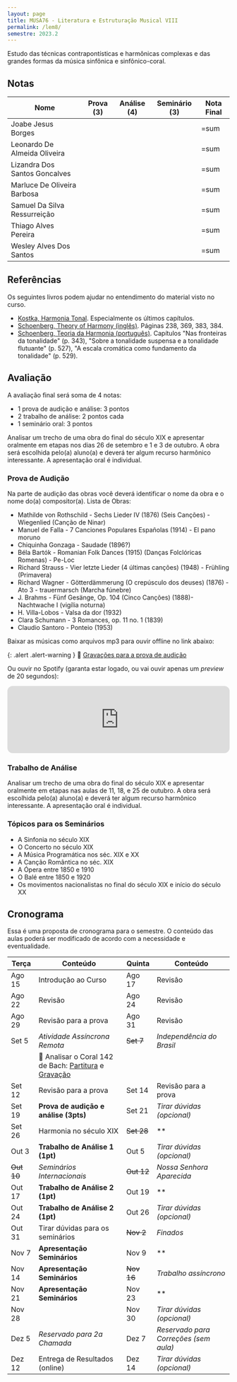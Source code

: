 ```yaml
---
layout: page
title: MUSA76 - Literatura e Estruturação Musical VIII
permalink: /lem8/
semestre: 2023.2
---
```


Estudo das técnicas contrapontísticas e harmônicas complexas e das grandes
formas da música sinfônica e sinfônico-coral.

## Notas

| Nome                          | Prova (3) | Análise (4) | Seminário (3) | Nota Final |
|-------------------------------|-----------|-------------|---------------|------------|
| Joabe Jesus Borges            |           |             |               | =sum       |
| Leonardo De Almeida Oliveira  |           |             |               | =sum       |
| Lizandra Dos Santos Goncalves |           |             |               | =sum       |
| Marluce De Oliveira Barbosa   |           |             |               | =sum       |
| Samuel Da Silva Ressurreição  |           |             |               | =sum       |
| Thiago Alves Pereira          |           |             |               | =sum       |
| Wesley Alves Dos Santos       |           |             |               | =sum       |


## Referências

Os seguintes livros podem ajudar no entendimento do material visto no curso.

- [Kostka, Harmonia Tonal][7]. Especialmente os últimos capítulos.
- [Schoenberg, Theory of Harmony (inglês)][8]. Páginas 238, 369, 383, 384.
- [Schoenberg, Teoria da Harmonia (português)][9]. Capítulos "Nas fronteiras da
  tonalidade" (p. 343), "Sobre a tonalidade suspensa e a tonalidade flutuante"
  (p. 527), "A escala cromática como fundamento da tonalidade" (p. 529).


[7]: https://www.dropbox.com/s/upnuczqhv0zeqa9/Kostka%20Tonal%20Harmony%20Traduzido.pdf?dl=0
[8]: https://www.dropbox.com/s/tka12cssiqfaglm/Schoenberg%20Arnold%20Theory%20of%20Harmony.pdf?dl=0
[9]: https://www.dropbox.com/s/1u9drv7yqpmr5kw/Schoenberg%20Harmonia.pdf?dl=0


## Avaliação

A avaliação final será soma de 4 notas:

  * 1 prova de audição e análise: 3 pontos
  * 2 trabalho de análise: 2 pontos cada
  * 1 seminário oral: 3 pontos

Analisar um trecho de uma obra do final do século XIX e apresentar oralmente em
etapas nos dias 26 de setembro e 1 e 3 de outubro. A obra será escolhida pelo(a)
aluno(a) e deverá ter algum recurso harmônico interessante. A apresentação oral
é individual.

### Prova de Audição

Na parte de audição das obras você deverá identificar o nome da obra e o nome
do(a) compositor(a). Lista de Obras:

- Mathilde von Rothschild - Sechs Lieder IV (1876) (Seis Canções) - Wiegenlied (Canção de Ninar)
- Manuel de Falla - 7 Canciones Populares Españolas (1914) - El pano moruno
- Chiquinha Gonzaga - Saudade (1896?)
- Béla Bartók - Romanian Folk Dances (1915) (Danças Folclóricas Romenas) - Pe-Loc
- Richard Strauss - Vier letzte Lieder (4 últimas canções) (1948) - Frühling (Primavera)
- Richard Wagner - Götterdämmerung (O crepúsculo dos deuses) (1876) - Ato 3 - trauermarsch (Marcha fúnebre)
- J. Brahms - Fünf Gesänge, Op. 104 (Cinco Canções) (1888)- Nachtwache I (vigília noturna)
- H. Villa-Lobos - Valsa da dor (1932)
- Clara Schumann - 3 Romances, op. 11 no. 1 (1839)
- Claudio Santoro - Ponteio (1953)

Baixar as músicas como arquivos mp3 para ouvir offline no link abaixo:

{: .alert .alert-warning }
🎹 [Gravações para a prova de audição][1]

Ou ouvir no Spotify (garanta estar logado, ou vai ouvir apenas um _preview_ de 20 segundos):

[1]: https://www.dropbox.com/scl/fi/nob4v0ldo85dsa5qakg4k/Musicas-Audicao-LEM-8.zip?rlkey=x63f8pc08l1mtqoizgk5n643k&dl=0


<iframe style="border-radius:12px" src="https://open.spotify.com/embed/playlist/17zoY7Z7cKROeZH4x8hnLS?utm_source=generator" width="100%" height="152" frameBorder="0" allowfullscreen="" allow="autoplay; clipboard-write; encrypted-media; fullscreen; picture-in-picture" loading="lazy"></iframe>


### Trabalho de Análise

Analisar um trecho de uma obra do final do século XIX e apresentar oralmente em
etapas nas aulas de 11, 18, e 25 de outubro. A obra será escolhida pelo(a)
aluno(a) e deverá ter algum recurso harmônico interessante. A apresentação oral
é individual.


### Tópicos para os Seminários

- A Sinfonia no século XIX
- O Concerto no século XIX
- A Música Programática nos séc. XIX e XX
- A Canção Romântica no séc. XIX
- A Ópera entre 1850 e 1910
- O Balé entre 1850 e 1920
- Os movimentos nacionalistas no final do século XIX e início do século XX



## Cronograma

Essa é uma proposta de cronograma para o semestre. O conteúdo das aulas poderá
ser modificado de acordo com a necessidade e eventualidade.

| Terça      | Conteúdo                                                          | Quinta     | Conteúdo                              |
|------------|-------------------------------------------------------------------|------------|---------------------------------------|
| Ago 15     | Introdução ao Curso                                               | Ago 17     | Revisão                               |
| Ago 22     | Revisão                                                           | Ago 24     | Revisão                               |
| Ago 29     | Revisão para a prova                                              | Ago 31     | Revisão                               |
| Set 5      | *Atividade Assíncrona Remota*                                     | ~~Set 7~~  | _Independência do Brasil_             |
|            | 🎹 Analisar o Coral 142 de Bach: [Partitura][21] e [Gravação][20] |            |                                       |
| Set 12     | Revisão para a prova                                              | Set 14     | Revisão para a prova                  |
| Set 19     | **Prova de audição e análise (3pts)**                             | Set 21     | _Tirar dúvidas (opcional)_            |
| Set 26     | Harmonia no século XIX                                            | ~~Set 28~~ | \*\*                                  |
| Out 3      | **Trabalho de Análise 1 (1pt)**                                   | Out 5      | _Tirar dúvidas (opcional)_            |
| ~~Out 10~~ | _Seminários Internacionais_                                       | ~~Out 12~~ | _Nossa Senhora Aparecida_             |
| Out 17     | **Trabalho de Análise 2 (1pt)**                                   | Out 19     | \*\*                                  |
| Out 24     | **Trabalho de Análise 2 (1pt)**                                   | Out 26     | _Tirar dúvidas (opcional)_            |
| Out 31     | Tirar dúvidas para os seminários                                  | ~~Nov 2~~  | _Finados_                             |
| Nov 7      | **Apresentação Seminários**                                       | Nov 9      | \*\*                                  |
| Nov 14     | **Apresentação Seminários**                                       | ~~Nov 16~~ | _Trabalho assíncrono_                 |
| Nov 21     | **Apresentação Seminários**                                       | Nov 23     | \*\*                                  |
| Nov 28     |                                                                   | Nov 30     | _Tirar dúvidas (opcional)_            |
| Dez 5      | _Reservado para 2a Chamada_                                       | Dez 7      | _Reservado para Correções (sem aula)_ |
| Dez 12     | Entrega de Resultados (online)                                    | Dez 14     | _Tirar dúvidas (opcional)_            |

[20]: https://www.dropbox.com/scl/fi/ivfbpky009hffqocb35g4/Bach-Coral-142.m4a?rlkey=3chc8ykjhj76c5k16nweo6pmd&dl=0
[21]: https://www.dropbox.com/scl/fi/366hua6q0bffjjlar7r6j/Bach-Coral-142.pdf?rlkey=t1tf8btt8w3pnhr5tjool0rvi&dl=0
